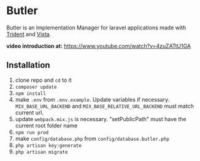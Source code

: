 # Butler

Butler is an Implementation Manager for laravel applications made with [Trident](https://github.com/j0hnys/trident) and [Vista](https://github.com/j0hnys/vista).

**video introduction at:** https://www.youtube.com/watch?v=4zuZATtU1GA

## Installation

 1. clone repo and `cd` to it
 2. `composer update`
 3. `npm install`
 4. make `.env` from `.env.example`. Update variables if necessary. `MIX_BASE_URL_BACKEND` and `MIX_BASE_RELATIVE_URL_BACKEND` must match current url. 
 5. update `webpack.mix.js` is necessary. "setPublicPath" must have the current root folder name
 6. `npm run prod`
 7. make `config/database.php` from `config/database.butler.php`
 8. `php artisan key:generate`
 9. `php artisan migrate`